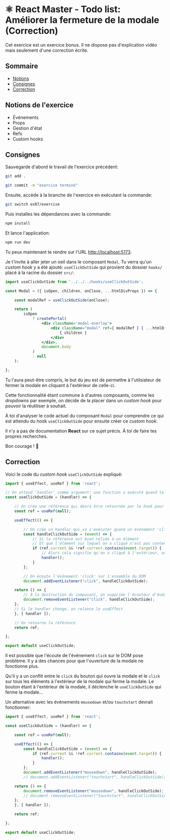 # ⚛️ React Master - Todo list: Améliorer la fermeture de la modale (Correction)

Cet exercice est un exercice bonus. Il ne dispose pas d'explication vidéo mais seulement d'une correction écrite.

## Sommaire

<!-- no toc -->
*   [Notions](#notions-de-lexercice)
*   [Consignes](#consignes)
*   [Correction](#correction)

## Notions de l'exercice

*   Événements
*   Props
*   Gestion d'état
*   Refs
*   Custom hooks

## Consignes

Sauvegarde d'abord le travail de l'exercice précédent:

```bash
git add .
```

```bash
git commit -m "exercice terminé"
```

Ensuite, accède à la branche de l'exercice en exécutant la commande:

```bash
git switch ex07/exercise
```

Puis installes les dépendances avec la commande:

```bash
npm install
```

Et lance l'application:

```bash
npm run dev
```

Tu peux maintenant te rendre sur l'URL <http://localhost:5173>.

Je t'invite à aller jeter un oeil dans le composant `Modal`. Tu verra qu'un _custom hook_ y a été ajouté: `useClickOutSide` qui provient du dossier `hooks/` placé à la racine du dossier `src/`:

```jsx
import useClickOutSide from '../../../hooks/useClickOutSide';

const Modal = ({ isOpen, children, onClose, ...htmlDivProps }) => {

	const modalRef = useClickOutSide(onClose);

	return (
		isOpen
			? createPortal(
				<div className='modal-overlay'>
					<div className="modal" ref={ modalRef } { ...htmlDivProps }>
						{ children }
					</div>
				</div>,
				document.body
			)
			: null
	);

};
```

Tu l'aura peut-être compris, le but du jeu est de permettre à l'utilsiateur de fermer la modale en cliquant à l'extérieur de celle-ci.

Cette fonctionnalité étant commune à d'autres composants, comme les _dropdowns_ par exemple, on décide de la placer dans un _custom hook_ pour pouvoir la réutiliser à souhait.

À toi d'analyser le code actuel du composant `Modal` pour comprendre ce qui est attendu du hook `useClickOutSide` pour ensuite créer ce _custom hook_.

Il n'y a pas de documentation **React** sur ce sujet précis. À toi de faire tes propres recherches.

Bon courage ! 💪

## Correction

Voici le code du _custom hook_ `useClickOutSide` expliqué:

```jsx
import { useEffect, useRef } from 'react';

// On attend 'handler' comme argument: une fonction a exécuté quand le click est déclenché
const useClickOutSide = (handler) => {

	// On crée une référence qui devra être retournée par le hook pour pouvoir la passer à l'élément ciblé
	const ref = useRef(null);

	useEffect(() => {

		// On crée un handler qui va s'exécuter quand un événement 'click' est détecté.
		const handleClickOutSide = (event) => {
			// Si la référence est bien reliée à un élément
			// Et que l'élément sur lequel on a cliqué n'est pas contenu dans cet élément
			if (ref.current && !ref.current.contains(event.target)) {
				// Alors cela signifie qu'on a cliqué à l'extérieur, on exécute le handler
				handler();
			}
		};

		// On écoute l'événement 'click' sur l'ensemble du DOM
		document.addEventListener("click", handleClickOutSide);

    return () => {
		// À la destruction du composant, on supprime l'écouteur d'événement
		document.removeEventListener("click", handleClickOutSide);
    };
	// Si le handler change, on relance le useEffect
	}, [ handler ]);

	// On retourne la référence
	return ref;

};

export default useClickOutSide;
```

Il est possible que l'écoute de l'événement `click` sur le DOM pose problème. Il y a des chances pour que l'ouverture de la modale ne fonctionne plus.

Qu'il y a un conflit entre le `click` du bouton qui ouvre la modale et le `click` sur tous les éléments à l'extérieur de la modale qui ferme la modale. Le bouton étant à l'extérieur de la modale, il déclenche le `useClickOutSide` qui ferme la modale...

Un alternative avec les événements `mousedown` et/ou `touchstart` devrait fonctionner:

```jsx
import { useEffect, useRef } from 'react';

const useClickOutSide = (handler) => {

	const ref = useRef(null);

	useEffect(() => {
		const handleClickOutSide = (event) => {
			if (ref.current && !ref.current.contains(event.target)) {
				handler();
			}
		};
		document.addEventListener("mousedown", handleClickOutSide);
		// document.addEventListener("touchstart", handleClickOutSide);

    return () => {
		document.removeEventListener("mousedown", handleClickOutSide);
		// document.removeEventListener("touchstart", handleClickOutSide);
    };
	}, [ handler ]);

	return ref;

};

export default useClickOutSide;
```
